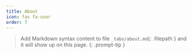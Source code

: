 ```yaml
---
title: About
icon: fas fa-user
order: 7
---
```


> Add Markdown syntax content to file `_tabs/about.md`{: .filepath } and it will show up on this page.
{: .prompt-tip }
